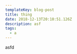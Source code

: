```yaml
---
templateKey: blog-post
title: thing
date: 2018-12-13T20:10:51.126Z
description: asf
tags:
  - a
---
```

asfd
